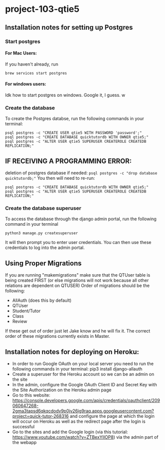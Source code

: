 # project-103-qtie5

## Installation notes for setting up Postgres
### Start postgres
#### For Mac Users:
If you haven't already, run 
````
brew services start postgres
````
#### For windows users: 
Idk how to start postgres on windows. Google it, I guess. w

### Create the database 
To create the Postgres databse, run the following commands in your terminal:
````
psql postgres -c "CREATE USER qtie5 WITH PASSWORD 'password';"
psql postgres -c "CREATE DATABASE quicktutordb WITH OWNER qtie5;"
psql postgres -c "ALTER USER qtie5 SUPERUSER CREATEROLE CREATEDB REPLICATION;"
````

## IF RECEIVING A PROGRAMMING ERROR:
deletion of postgres database if needed:
````psql postgres -c "drop database quicktutordb;"````
You then will need to re-run: 
````
psql postgres -c "CREATE DATABASE quicktutordb WITH OWNER qtie5;"
psql postgres -c "ALTER USER qtie5 SUPERUSER CREATEROLE CREATEDB REPLICATION;"
````

### Create the database superuser

To access the database through the django admin portal, run the following command in your terminal 
````
python3 manage.py createsuperuser
```` 
It will then prompt you to enter user credentials. You can then use these credentials to log into the admin portal.

## Using Proper Migrations
If you are running "makemigrations" make sure that the QTUser table is being created FIRST (or else migrations will not work because all other relations are dependent on QTUSER) Order of migrations should be the following:
- AllAuth (does this by default)
- QTUser
- Student/Tutor
- Class
- Review

If these get out of order just let Jake know and he will fix it. The correct order of these migrations currently exists in Master.

## Installation notes for deploying on Heroku:
- In order to run Google OAuth on your local server you need to run the following commands in your terminal:
    pip3 install django-allauth
- Create a superuser for the Heroku account so we can be an admin on the site 
- In the admin, configure the Google OAuth Client ID and Secret Key with the Site Authorization on the Heroku admin page
- Go to this website: https://console.developers.google.com/apis/credentials/oauthclient/209060647268-2gma3tapsd6qkqcdodv9p0jv26ig9raq.apps.googleusercontent.com?project=quick-tutor-268316 and configure the page at which the login will occur on Heroku as well as the redirect page after the login is successful
- Go to the sites and add the Google login (via this tutorial: https://www.youtube.com/watch?v=ZTBexYIIOP8) via the admin part of the webapp
